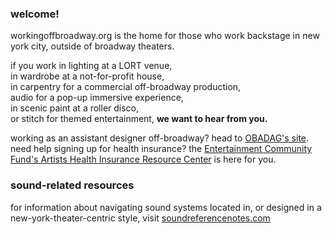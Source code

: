 
### welcome!
workingoffbroadway.org is the home for those who work backstage in new york city, outside of broadway theaters.  
  
if you work in lighting at a LORT venue,  
in wardrobe at a not-for-profit house,  
in carpentry for a commercial off-broadway production,   
audio for a pop-up immersive experience,  
in scenic paint at a roller disco,   
or stitch for themed entertainment, **we want to hear from you.**

working as an assistant designer off-broadway? head to [OBADAG's site](assistantdesign.org).  
need help signing up for health insurance? the [Entertainment Community Fund's Artists Health Insurance Resource Center](https://entertainmentcommunity.org/services-and-programs/artists-health-insurance-resource-center) is here for you.  

### sound-related resources

for information about navigating sound systems located in, or designed in a new-york-theater-centric style, visit [soundreferencenotes.com](https://soundreferencenotes.com/)
